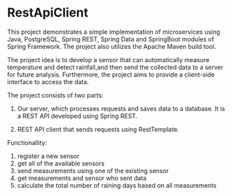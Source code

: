 # RestApiClient
This project demonstrates a simple implementation of microservices using Java, PostgreSQL, Spring REST, Spring Data and SpringBoot modules of Spring Framework. 
The project also utilizes the Apache Maven build tool.

The project idea is to develop a sensor that can automatically measure temperature and detect rainfall,and then send  the collected data to a server for future analysis.
Furthermore, the project aims to provide a client-side interface to access the data.

The project consists of two parts:

1) Our server, which processes requests and saves data to a database.
It is a REST API developed using Spring REST.

2) REST API client that sends requests using RestTemplate.

Functionallity:
1) register a new sensor 
2) get all of the available sensors
2) send measurements using one of the existing sensor
3) get measurements and sensor who sent data
4) calculate the total number of raining days based on all measurements
